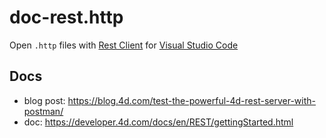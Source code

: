 # doc-rest.http

Open `.http` files with [Rest Client](https://marketplace.visualstudio.com/items?itemName=humao.rest-client) for [Visual Studio Code](https://code.visualstudio.com/)


## Docs
- blog post: https://blog.4d.com/test-the-powerful-4d-rest-server-with-postman/
- doc: https://developer.4d.com/docs/en/REST/gettingStarted.html
